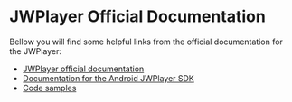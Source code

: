 # JWPlayer Official Documentation

Bellow you will find some helpful links from the official documentation for the JWPlayer:

- [JWPlayer official documentation][official-documentation]
- [Documentation for the Android JWPlayer SDK][android-sdk]
- [Code samples][code-samples]

[android-sdk]: https://docs.jwplayer.com/players/docs/android-add-the-sdk
[code-samples]: https://github.com/jwplayer/jwplayer-android-best-practice-apps
[official-documentation]: https://docs.jwplayer.com/players/docs/android-add-the-sdk
